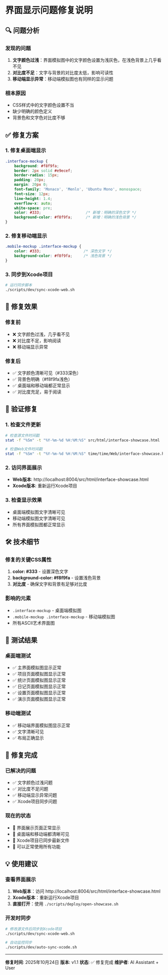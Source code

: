 # 界面显示问题修复说明

## 🔍 问题分析

### 发现的问题
1. **文字颜色过浅**：界面模拟图中的文字颜色设置为浅灰色，在浅色背景上几乎看不见
2. **对比度不足**：文字与背景的对比度太低，影响可读性
3. **移动端显示异常**：移动端模拟图也有同样的显示问题

### 根本原因
- CSS样式中的文字颜色设置不当
- 缺少明确的颜色定义
- 背景色和文字色对比度不够

## ✅ 修复方案

### 1. 修复桌面端显示
```css
.interface-mockup {
    background: #f8f9fa;
    border: 2px solid #e9ecef;
    border-radius: 15px;
    padding: 20px;
    margin: 20px 0;
    font-family: 'Monaco', 'Menlo', 'Ubuntu Mono', monospace;
    font-size: 12px;
    line-height: 1.4;
    overflow-x: auto;
    white-space: pre;
    color: #333;                    /* 新增：明确的深色文字 */
    background-color: #f8f9fa;      /* 新增：明确的浅色背景 */
}
```

### 2. 修复移动端显示
```css
.mobile-mockup .interface-mockup {
    color: #333;                   /* 深色文字 */
    background-color: #f8f9fa;     /* 浅色背景 */
}
```

### 3. 同步到Xcode项目
```bash
# 运行同步脚本
./scripts/dev/sync-xcode-web.sh
```

## 🎯 修复效果

### 修复前
- ❌ 文字颜色过浅，几乎看不见
- ❌ 对比度不足，影响阅读
- ❌ 移动端显示异常

### 修复后
- ✅ 文字颜色清晰可见（#333深色）
- ✅ 背景色明确（#f8f9fa浅色）
- ✅ 桌面端和移动端都正常显示
- ✅ 对比度充足，易于阅读

## 🔄 验证修复

### 1. 检查文件更新
```bash
# 检查源文件时间戳
stat -f "%Sm" -t "%Y-%m-%d %H:%M:%S" src/html/interface-showcase.html

# 检查Web文件时间戳
stat -f "%Sm" -t "%Y-%m-%d %H:%M:%S" time/time/Web/interface-showcase.html
```

### 2. 访问界面展示
- **Web版本**: http://localhost:8004/src/html/interface-showcase.html
- **Xcode版本**: 重新运行Xcode项目

### 3. 检查显示效果
- 桌面端模拟图文字清晰可见
- 移动端模拟图文字清晰可见
- 所有界面模拟图都正常显示

## 🛠️ 技术细节

### 修复的关键CSS属性
1. **color: #333** - 设置深色文字
2. **background-color: #f8f9fa** - 设置浅色背景
3. **对比度** - 确保文字和背景有足够对比度

### 影响的元素
- `.interface-mockup` - 桌面端模拟图
- `.mobile-mockup .interface-mockup` - 移动端模拟图
- 所有ASCII艺术界面图

## 📱 测试结果

### 桌面端测试
- ✅ 主界面模拟图显示正常
- ✅ 项目页面模拟图显示正常
- ✅ 统计页面模拟图显示正常
- ✅ 日记页面模拟图显示正常
- ✅ 设置页面模拟图显示正常
- ✅ 演示页面模拟图显示正常

### 移动端测试
- ✅ 移动端界面模拟图显示正常
- ✅ 文字清晰可见
- ✅ 布局正确显示

## 🎉 修复完成

### 已解决的问题
- ✅ 文字颜色过浅问题
- ✅ 对比度不足问题
- ✅ 移动端显示异常问题
- ✅ Xcode项目同步问题

### 现在的状态
- 🎨 界面展示页面正常显示
- 📱 桌面端和移动端都清晰可见
- 🔄 Xcode项目已同步最新文件
- 🚀 可以正常使用所有功能

## 💡 使用建议

### 查看界面展示
1. **Web版本**：访问 http://localhost:8004/src/html/interface-showcase.html
2. **Xcode版本**：重新运行Xcode项目
3. **直接打开**：使用 `./scripts/deploy/open-showcase.sh`

### 开发时同步
```bash
# 修改源文件后同步到Xcode项目
./scripts/dev/sync-xcode-web.sh

# 自动监控同步
./scripts/dev/auto-sync-xcode.sh
```

---

**修复时间**: 2025年10月24日
**版本**: v1.1
**状态**: ✅ 修复完成
**维护者**: AI Assistant + User
